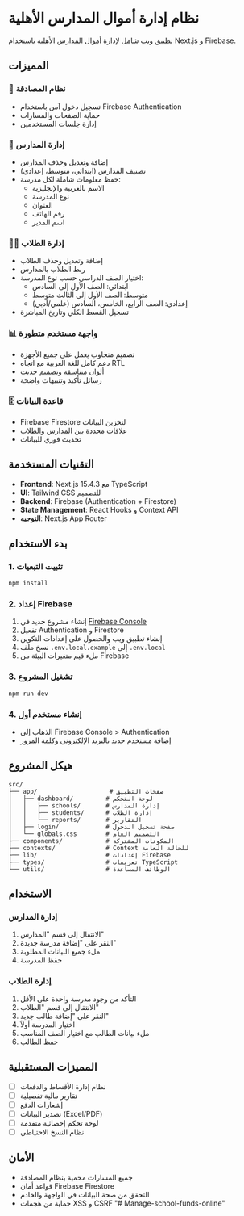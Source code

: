 # نظام إدارة أموال المدارس الأهلية

تطبيق ويب شامل لإدارة أموال المدارس الأهلية باستخدام Next.js و Firebase.

## المميزات

### 🔐 نظام المصادقة
- تسجيل دخول آمن باستخدام Firebase Authentication
- حماية الصفحات والمسارات
- إدارة جلسات المستخدمين

### 🏫 إدارة المدارس
- إضافة وتعديل وحذف المدارس
- تصنيف المدارس (ابتدائي، متوسط، إعدادي)
- حفظ معلومات شاملة لكل مدرسة:
  - الاسم بالعربية والإنجليزية
  - نوع المدرسة
  - العنوان
  - رقم الهاتف
  - اسم المدير

### 👨‍🎓 إدارة الطلاب
- إضافة وتعديل وحذف الطلاب
- ربط الطلاب بالمدارس
- اختيار الصف الدراسي حسب نوع المدرسة:
  - ابتدائي: الصف الأول إلى السادس
  - متوسط: الصف الأول إلى الثالث متوسط
  - إعدادي: الصف الرابع، الخامس، السادس (علمي/أدبي)
- تسجيل القسط الكلي وتاريخ المباشرة

### 📊 واجهة مستخدم متطورة
- تصميم متجاوب يعمل على جميع الأجهزة
- دعم كامل للغة العربية مع اتجاه RTL
- ألوان متناسقة وتصميم حديث
- رسائل تأكيد وتنبيهات واضحة

### 🗄️ قاعدة البيانات
- Firebase Firestore لتخزين البيانات
- علاقات محددة بين المدارس والطلاب
- تحديث فوري للبيانات

## التقنيات المستخدمة

- **Frontend**: Next.js 15.4.3 مع TypeScript
- **UI**: Tailwind CSS للتصميم
- **Backend**: Firebase (Authentication + Firestore)
- **State Management**: React Hooks و Context API
- **التوجيه**: Next.js App Router

## بدء الاستخدام

### 1. تثبيت التبعيات
```bash
npm install
```

### 2. إعداد Firebase
1. إنشاء مشروع جديد في [Firebase Console](https://console.firebase.google.com)
2. تفعيل Authentication و Firestore
3. إنشاء تطبيق ويب والحصول على إعدادات التكوين
4. نسخ ملف `.env.local.example` إلى `.env.local`
5. ملء قيم متغيرات البيئة من Firebase

### 3. تشغيل المشروع
```bash
npm run dev
```

### 4. إنشاء مستخدم أول
- الذهاب إلى Firebase Console > Authentication
- إضافة مستخدم جديد بالبريد الإلكتروني وكلمة المرور

## هيكل المشروع

```
src/
├── app/                    # صفحات التطبيق
│   ├── dashboard/         # لوحة التحكم
│   │   ├── schools/       # إدارة المدارس
│   │   ├── students/      # إدارة الطلاب
│   │   └── reports/       # التقارير
│   ├── login/             # صفحة تسجيل الدخول
│   └── globals.css        # التصميم العام
├── components/            # المكونات المشتركة
├── contexts/              # Context للحالة العامة
├── lib/                   # إعدادات Firebase
├── types/                 # تعريفات TypeScript
└── utils/                 # الوظائف المساعدة
```

## الاستخدام

### إدارة المدارس
1. الانتقال إلى قسم "المدارس"
2. النقر على "إضافة مدرسة جديدة"
3. ملء جميع البيانات المطلوبة
4. حفظ المدرسة

### إدارة الطلاب
1. التأكد من وجود مدرسة واحدة على الأقل
2. الانتقال إلى قسم "الطلاب"
3. النقر على "إضافة طالب جديد"
4. اختيار المدرسة أولاً
5. ملء بيانات الطالب مع اختيار الصف المناسب
6. حفظ الطالب

## المميزات المستقبلية

- [ ] نظام إدارة الأقساط والدفعات
- [ ] تقارير مالية تفصيلية
- [ ] إشعارات الدفع
- [ ] تصدير البيانات (Excel/PDF)
- [ ] لوحة تحكم إحصائية متقدمة
- [ ] نظام النسخ الاحتياطي

## الأمان

- جميع المسارات محمية بنظام المصادقة
- قواعد أمان Firebase Firestore
- التحقق من صحة البيانات في الواجهة والخادم
- حماية من هجمات XSS و CSRF
"# Manage-school-funds-online" 
